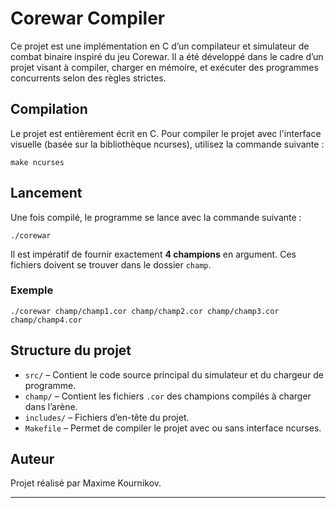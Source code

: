 # Corewar Compiler

Ce projet est une implémentation en C d’un compilateur et simulateur de combat binaire inspiré du jeu Corewar. Il a été développé dans le cadre d’un projet visant à compiler, charger en mémoire, et exécuter des programmes concurrents selon des règles strictes.

## Compilation

Le projet est entièrement écrit en C. Pour compiler le projet avec l'interface visuelle (basée sur la bibliothèque ncurses), utilisez la commande suivante :

```
make ncurses
```

## Lancement

Une fois compilé, le programme se lance avec la commande suivante :

```
./corewar
```

Il est impératif de fournir exactement **4 champions** en argument. Ces fichiers doivent se trouver dans le dossier `champ`.

### Exemple

```
./corewar champ/champ1.cor champ/champ2.cor champ/champ3.cor champ/champ4.cor
```

## Structure du projet

* `src/` – Contient le code source principal du simulateur et du chargeur de programme.
* `champ/` – Contient les fichiers `.cor` des champions compilés à charger dans l’arène.
* `includes/` – Fichiers d’en-tête du projet.
* `Makefile` – Permet de compiler le projet avec ou sans interface ncurses.

## Auteur

Projet réalisé par Maxime Kournikov.

---
